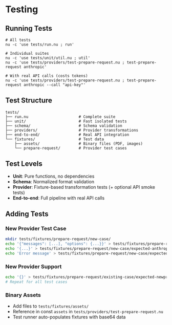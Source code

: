 # Testing

## Running Tests

```nushell
# All tests
nu -c 'use tests/run.nu ; run'

# Individual suites
nu -c 'use tests/unit/util.nu ; util'
nu -c 'use tests/providers/test-prepare-request.nu ; test-prepare-request anthropic'

# With real API calls (costs tokens)
nu -c 'use tests/providers/test-prepare-request.nu ; test-prepare-request anthropic --call "api-key"'
```

## Test Structure

```
tests/
├── run.nu                      # Complete suite
├── unit/                       # Fast isolated tests
├── schema/                     # Schema validation
├── providers/                  # Provider transformations
├── end-to-end/                 # Real API integration
└── fixtures/                   # Test data
    ├── assets/                 # Binary files (PDF, images)
    └── prepare-request/        # Provider test cases
```

## Test Levels

- **Unit**: Pure functions, no dependencies
- **Schema**: Normalized format validation  
- **Provider**: Fixture-based transformation tests (+ optional API smoke tests)
- **End-to-end**: Full pipeline with real API calls

## Adding Tests

### New Provider Test Case
```bash
mkdir tests/fixtures/prepare-request/new-case/
echo '{"messages": [...], "options": {...}}' > tests/fixtures/prepare-request/new-case/input.json
echo '{...}' > tests/fixtures/prepare-request/new-case/expected-anthropic.json
echo 'Error message' > tests/fixtures/prepare-request/new-case/expected-gemini.err  # For unsupported features
```

### New Provider Support
```bash
echo '{}' > tests/fixtures/prepare-request/existing-case/expected-newprovider.json
# Repeat for all test cases
```

### Binary Assets
- Add files to `tests/fixtures/assets/`
- Reference in const `assets` in `tests/providers/test-prepare-request.nu`
- Test runner auto-populates fixtures with base64 data